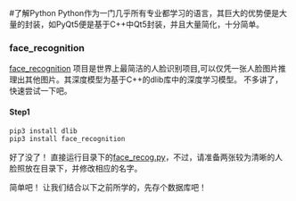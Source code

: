 #了解Python
Python作为一门几乎所有专业都学习的语言，其巨大的优势便是大量的封装，如PyQt5便是基于C++中Qt5封装，并且大量简化，十分简单。

### face_recognition
[face_recognition](https://github.com/ageitgey/face_recognition.git) 项目是世界上最简洁的人脸识别项目,可以仅凭一张人脸图片推理出其他图片。其深度模型为基于C++的dlib库中的深度学习模型。
不多讲了，快速尝试一下吧。

#### Step1

```bash
pip3 install dlib
pip3 install face_recognition
```

好了没了！
直接运行目录下的[face_recog.py](face_recog.py)，不过，请准备两张较为清晰的人脸照放在目录下，并修改相应的名字。

简单吧！
让我们结合以下之前所学的，先存个数据库吧！

